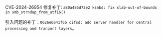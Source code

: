 CVE-2024-26954 修复补丁: `a80a486d72e2 ksmbd: fix slab-out-of-bounds in smb_strndup_from_utf16()`

引入问题的补丁：`0626e6641f6b cifsd: add server handler for central processing and tranport layers`。